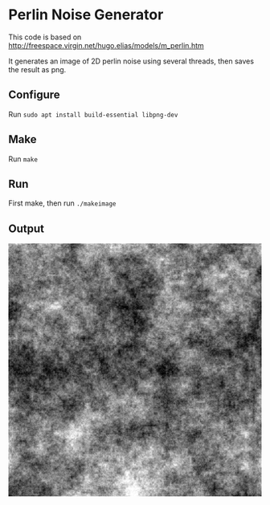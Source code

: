 # Perlin Noise Generator

This code is based on http://freespace.virgin.net/hugo.elias/models/m_perlin.htm

It generates an image of 2D perlin noise using several threads, then saves the result as png.

## Configure

Run `sudo apt install build-essential libpng-dev`

## Make

Run `make`

## Run

First make, then run `./makeimage`

## Output

![perline noise](out.png)
